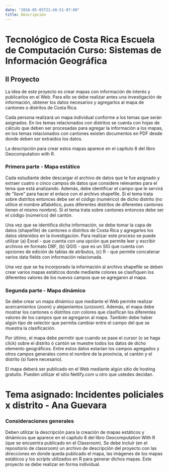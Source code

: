 ```yaml
---
date: "2016-05-05T21:48:51-07:00"
title: Descripción
---
```


# Tecnológico de Costa Rica Escuela de Computación Curso: Sistemas de Información Geográfica

## II Proyecto

La idea de este proyecto es crear mapas con información de interés y publicarlos en el Web. Para ello se debe realizar antes una investigación de información, obtener los datos necesarios y agregarlos al mapa de cantones o distritos de Costa Rica.

Cada persona realizará un mapa individual conforme a los temas que serán asignados. En los temas relacionados con distritos se cuenta con hojas de cálculo que deben ser procesadas para agregar la información a los mapas, en los temas relacionados con cantones existen documentos en PDF desde donde deben ser extraídos los datos.

La descripción para crear estos mapas aparece en el capítulo 8 del libro Geocomputation with R.

### Primera parte - Mapa estático
Cada estudiante debe descargar el archivo de datos que le fue asignado y extraer cuatro o cinco campos de datos que considere relevantes para el tema que está analizando. Además, debe identificar el campo que le servirá de "llave" para hacer el enlace con el archivo shapefile. Si el tema trata sobre distritos entonces debe ser el código (numérico) de dicho distrito (no utilice el nombre alfabético, pues diferentes distritos de diferentes cantones tienen el mismo nombre). Si el tema trata sobre cantones entonces debe ser el código (númerico) del cantón.

Una vez que se identifica dicha información, se debe tomar la capa de datos (shapefile) de cantones o distritos de Costa Rica y agregarles los datos obtenidos en la investigación. Para realizar este proceso se puede utilizar (a) Excel - que cuenta con una opción que permite leer y escribir archivos en formato DBF, (b) QGIS - que es un SIG que cuenta con opciones de edición de tablas de atributos, (c) R - que permite concatenar varios data fields con información relacionada.

Una vez que se ha incorporado la información al archivo shapefile se deben crear varios mapas estáticos donde mediante colores se clasifiquen los diferentes valores de los nuevos campos que se agregaron al mapa.

### Segunda parte - Mapa dinámico
Se debe crear un mapa dinámico que mediante el Web permite realizar acercamientos (zoom) y alejamientos (unzoom). Además, el mapa debe mostrar los cantones o distritos con colores que clasifican los diferentes valores de los campos que se agregaron al mapa. También debe haber algún tipo de selector que permita cambiar entre el campo del que se muestra la clasificación.

Por último, el mapa debe permitir que cuando se pase el cursor (o se haga click) sobre el distrito ó cantón se muestre todos los datos de dicho elemento geográficos. Entre estos datos estarían los campos agregados y otros campos generales como el nombre de la provincia, el cantón y el distrito (si fuere necesario).

El mapa deberá ser publicado en el Web mediante algún sitio de hosting gratuito. Pueden utilizar el sitio Netlify.com u otro que ustedes decidan.

# Tema asignado: Incidentes policiales x distrito - Ana Guevara

### Consideraciones generales
Deben utilizar la descripción para la creación de mapas estáticos y dinámicos que aparece en el capítulo 8 del libro Geocomputation With R (que se encuentra publicado en el Classroom).
Se debe incluir (en el repositorio de classroom) un archivo de descripción del proyecto con las direcciones en donde queda publicado el mapa, las imágenes de los mapas estáticos y los scripts utilizados en R para generar dichos mapas.
Este proyecto se debe realizar en forma individual.